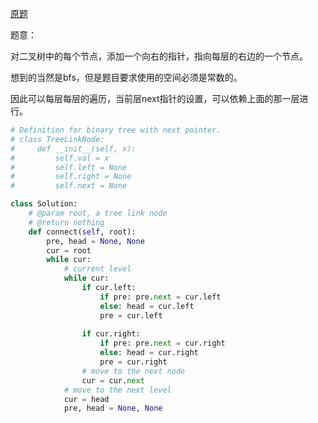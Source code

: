 [原题](https://leetcode.com/problems/populating-next-right-pointers-in-each-node/)


题意：

对二叉树中的每个节点，添加一个向右的指针，指向每层的右边的一个节点。


想到的当然是bfs，但是题目要求使用的空间必须是常数的。

因此可以每层每层的遍历，当前层next指针的设置，可以依赖上面的那一层进行。


```Python
# Definition for binary tree with next pointer.
# class TreeLinkNode:
#     def __init__(self, x):
#         self.val = x
#         self.left = None
#         self.right = None
#         self.next = None

class Solution:
    # @param root, a tree link node
    # @return nothing
    def connect(self, root):
        pre, head = None, None
        cur = root
        while cur:
            # current level
            while cur:
                if cur.left:
                    if pre: pre.next = cur.left
                    else: head = cur.left
                    pre = cur.left
                
                if cur.right:
                    if pre: pre.next = cur.right
                    else: head = cur.right
                    pre = cur.right
                # move to the next node
                cur = cur.next
            # move to the next level
            cur = head
            pre, head = None, None

```

